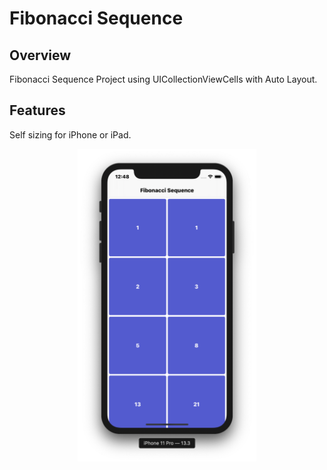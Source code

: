 # Fibonacci Sequence

## Overview
Fibonacci Sequence Project using UICollectionViewCells with Auto Layout.

## Features
Self sizing for iPhone or iPad.

<p align="center">
  <img height="500" src="/iOSFibonacciSequence.png">
</p>
